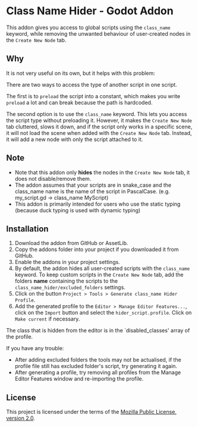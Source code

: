 # Class Name Hider - Godot Addon

This addon gives you access to global scripts using the `class_name` keyword, while removing the unwanted behaviour of user-created nodes in the `Create New Node` tab.

## Why

It is not very useful on its own, but it helps with this problem:

There are two ways to access the type of another script in one script.

The first is to `preload` the script into a constant, which makes you write `preload` a lot and can break because the path is hardcoded.

The second option is to use the `class_name` keyword. This lets you access the script type without preloading it. However, it makes the `Create New Node` tab cluttered, slows it down, and if the script only works in a specific scene, it will not load the scene when added with the `Create New Node` tab. Instead, it will add a new node with only the script attached to it.

## Note

- Note that this addon only **hides** the nodes in the `Create New Node` tab, it does not disable/remove them.
- The addon assumes that your scripts are in snake_case and the class_name name is the name of the script in PascalCase. (e.g. my_script.gd -> class_name MyScript)
- This addon is primarily intended for users who use the static typing (because duck typing is used with dynamic typing)

## Installation

1. Download the addon from GitHub or AssetLib.
2. Copy the addons folder into your project if you downloaded it from GitHub.
3. Enable the addons in your project settings.
4. By default, the addon hides all user-created scripts with the `class_name` keyword. To keep custom scripts in the `Create New Node` tab, add the folders **name** containing the scripts to the `class_name_hider/excluded_folders` settings.
5. Click on the button `Project > Tools > Generate class_name Hider Profile`.
6. Add the generated profile to the `Editor > Manage Editor Features...`, click on the `Import` button and select the `hider_script.profile`. Click on `Make current` if necessary.

The class that is hidden from the editor is in the `disabled_classes' array of the profile.

If you have any trouble:
- After adding excluded folders the tools may not be actualised, if the profile file still has excluded folder's script, try generating it again.
- After generating a profile, try removing all profiles from the Manage Editor Features window and re-importing the profile.

## License

This project is licensed under the terms of the [Mozilla Public License, version 2.0](https://www.mozilla.org/en-US/MPL/2.0/).
